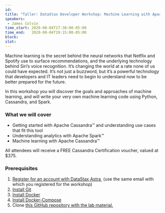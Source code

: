```yaml
---
id: 
title: "Taller: DataStax Developer Workshop: Machine Learning with Apache Spark & Cassandra"
speakers:
 - James Colvin
time_start: 2020-08-04T17:30:00-05:00
time_end:   2020-08-04T19:15:00-05:00
block: 
slot: 
---
```


Machine learning is the secret behind the neural networks that Netflix and Spotify use to surface recommendations, and the underlying technology behind Siri’s voice recognition. It’s changing the world at a rate none of us could have expected. It’s not just a buzzword, but it’s a powerful technology that developers and IT leaders need to begin to understand now to be better prepared for the future.

In this workshop you will discover the goals and approaches of machine learning, and will write your very own machine learning code using Python, Cassandra, and Spark.
<h3>What we will cover</h3>
<ul>
 	<li>Getting started with Apache Cassandra™ and understanding use cases that fit this tool</li>
 	<li>Understanding analytics with Apache Spark™</li>
 	<li>Machine learning with Apache Cassandra™</li>
</ul>
All attendees will receive a FREE Cassandra Certification voucher, valued at $375.
<h3>Prerequisites</h3>
<ol>
 	<li><a href="http://astra.datastax.com">Register for an account with DataStax Astra </a> (use the same email with which you registered for the workshop)</li>
 	<li><a href="https://git-scm.com/book/en/v2/Getting-Started-Installing-Git">Install Git</a></li>
 	<li><a href="https://www.docker.com/products/docker-desktop">Install Docker</a></li>
 	<li><a href="https://docs.docker.com/compose/install/">Install Docker-Compose</a></li>
 	<li>Clone <a href="https://github.com/jamesc127/machine-learning-workshop-astra-online">this GitHub repository with the lab material.</a></li>
</ol>